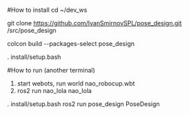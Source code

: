 #How to install
cd ~/dev_ws

git clone https://github.com/IvanSmirnovSPL/pose_design.git /src/pose_design

colcon build --packages-select pose_design

. install/setup.bash

#How to run (another terminal)

1. start webots, run world nao_robocup.wbt
2. ros2 run nao_lola nao_lola

. install/setup.bash
ros2 run pose_design PoseDesign
